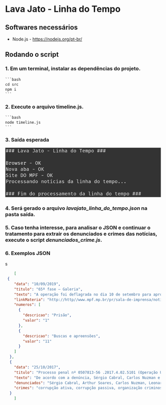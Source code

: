 # Lava Jato - Linha do Tempo

## Softwares necessários
* Node.js - https://nodejs.org/pt-br/

## Rodando o script

### 1. Em um terminal, instalar as dependências do projeto.

    ```bash
    cd src
    npm i
    ```


### 2. Execute o arquivo timeline.js.

    ```bash
    node timeline.js
    ```

### 3. Saída esperada

![Saída](img/saida.png)


### 4. Será gerado o arquivo *lavajato_linha_do_tempo.json* na pasta saída.


### 5. Caso tenha interesse, para analisar o JSON e continuar o tratamento para extrair os denunciados e crimes das notícias, execute o script *denunciados_crime.js*.

### 6. Exemplos JSON

s
```json
    [
 {
    "data": "10/09/2019",
    "titulo": "65ª fase – Galeria",
    "texto": "A operação foi deflagrada no dia 10 de setembro para aprofundar investigações sobre esquemas de corrupção e de lavagem de dinheiro relacionados à Transpetro, subsidiária da Petrobras; e à Usina Hidrelétrica de Belo Monte. As apurações apontam que, ao menos entre 2008 e 2014, Edison Lobão e Márcio Lobão solicitaram e receberam propinas dos grupos Estre e Odebrecht da ordem de R$ 50 milhões. Evidências indicam que os atos de lavagem se estendem até 2019. Nos esquemas criminosos, as provas indicam que as propinas foram entregues em espécie em escritório de advocacia ligado à família Lobão, no Rio de Janeiro.\nLeia a matéria\n",
    "linkMateria": "http://http//www.mpf.mp.br/pr/sala-de-imprensa/noticias-pr/marcio-lobao-e-preso-na-65a-fase-da-lava-jato",
    "numeros": [
      {
        "descricao": "Prisão",
        "valor": "1"
      },
      {
        "descricao": "Buscas e apreensões",
        "valor": "11"
      }
    ]
  },
  {
    "data": "25/10/2017",
    "titulo": "Processo penal nº 0507813-56 .2017.4.02.5101 (Operação Unfair Play)",
    "texto": "De acordo com a denúncia, Sérgio Cabral, Carlos Nuzman e Leonardo Gryner solicitaram diretamente a Arthur Soares e aceitaram promessa de vantagem indevida a outras pessoas, os senegaleses Papa Diack e Lamine Diack, consistente no pagamento de US$ 2 milhões para garantir votos para o Rio de Janeiro na eleição da cidade-sede dos Jogos Olímpicos de 2016, o que configura corrupção passiva. A denúncia equipara Nuzman e Gryner a funcionários públicos, uma vez que tanto o COB quanto o Comitê Organizador dos Jogos receberam e eram gestores de verbas públicas e exerciam, por delegação, uma atividade típica de Estado: o desporto.6 denunciados: Sérgio Cabral, Arthur Soares, Carlos Nuzman, Leonardo Gryner, Papa Massata Diack, Lamine DiackCrimes: corrupção ativa, corrupção passiva, organização criminosa, lavagem de dinheiro, evasão de divisas\n",
    "denunciados": "Sérgio Cabral, Arthur Soares, Carlos Nuzman, Leonardo Gryner, Papa Massata Diack, Lamine Diack",
    "crimes": "corrupção ativa, corrupção passiva, organização criminosa, lavagem de dinheiro, evasão de divisas"
  }
    ]
```
